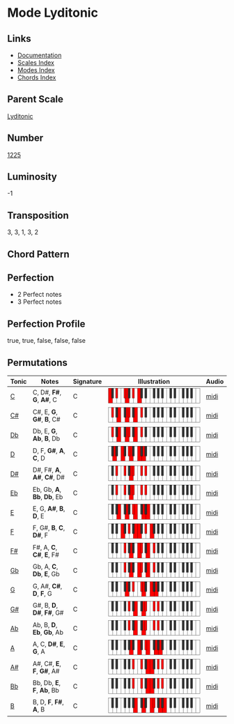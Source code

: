 # Mode Lyditonic

## Links

- [Documentation](README.md)
- [Scales Index](Scales.md)
- [Modes Index](Modes.md)
- [Chords Index](Chords.md)

## Parent Scale

[Lyditonic](ScaleLyditonic.md)

## Number

[1225](https://ianring.com/musictheory/scales/1225)

## Luminosity

-1

## Transposition

3, 3, 1, 3, 2

## Chord Pattern



## Perfection

- 2 Perfect notes
- 3 Perfect notes

## Perfection Profile

true, true, false, false, false

## Permutations

| Tonic | Notes | Signature | Illustration | Audio |
|-------|-------|-----------|--------------|-------|
| [C](ModeCNaturalLyditonic.md) | C, D#, **F#**, **G**, **A#**, C | C | ![CNaturalLyditonic](ModeCNaturalLyditonic.png) | [midi](https://github.com/edipermadi/music/blob/main/docs/ModeCNaturalLyditonic.mid?raw=true) |
| [C#](ModeCSharpLyditonic.md) | C#, E, **G**, **G#**, **B**, C# | C | ![CSharpLyditonic](ModeCSharpLyditonic.png) | [midi](https://github.com/edipermadi/music/blob/main/docs/ModeCSharpLyditonic.mid?raw=true) |
| [Db](ModeDFlatLyditonic.md) | Db, E, **G**, **Ab**, **B**, Db | C | ![DFlatLyditonic](ModeDFlatLyditonic.png) | [midi](https://github.com/edipermadi/music/blob/main/docs/ModeDFlatLyditonic.mid?raw=true) |
| [D](ModeDNaturalLyditonic.md) | D, F, **G#**, **A**, **C**, D | C | ![DNaturalLyditonic](ModeDNaturalLyditonic.png) | [midi](https://github.com/edipermadi/music/blob/main/docs/ModeDNaturalLyditonic.mid?raw=true) |
| [D#](ModeDSharpLyditonic.md) | D#, F#, **A**, **A#**, **C#**, D# | C | ![DSharpLyditonic](ModeDSharpLyditonic.png) | [midi](https://github.com/edipermadi/music/blob/main/docs/ModeDSharpLyditonic.mid?raw=true) |
| [Eb](ModeEFlatLyditonic.md) | Eb, Gb, **A**, **Bb**, **Db**, Eb | C | ![EFlatLyditonic](ModeEFlatLyditonic.png) | [midi](https://github.com/edipermadi/music/blob/main/docs/ModeEFlatLyditonic.mid?raw=true) |
| [E](ModeENaturalLyditonic.md) | E, G, **A#**, **B**, **D**, E | C | ![ENaturalLyditonic](ModeENaturalLyditonic.png) | [midi](https://github.com/edipermadi/music/blob/main/docs/ModeENaturalLyditonic.mid?raw=true) |
| [F](ModeFNaturalLyditonic.md) | F, G#, **B**, **C**, **D#**, F | C | ![FNaturalLyditonic](ModeFNaturalLyditonic.png) | [midi](https://github.com/edipermadi/music/blob/main/docs/ModeFNaturalLyditonic.mid?raw=true) |
| [F#](ModeFSharpLyditonic.md) | F#, A, **C**, **C#**, **E**, F# | C | ![FSharpLyditonic](ModeFSharpLyditonic.png) | [midi](https://github.com/edipermadi/music/blob/main/docs/ModeFSharpLyditonic.mid?raw=true) |
| [Gb](ModeGFlatLyditonic.md) | Gb, A, **C**, **Db**, **E**, Gb | C | ![GFlatLyditonic](ModeGFlatLyditonic.png) | [midi](https://github.com/edipermadi/music/blob/main/docs/ModeGFlatLyditonic.mid?raw=true) |
| [G](ModeGNaturalLyditonic.md) | G, A#, **C#**, **D**, **F**, G | C | ![GNaturalLyditonic](ModeGNaturalLyditonic.png) | [midi](https://github.com/edipermadi/music/blob/main/docs/ModeGNaturalLyditonic.mid?raw=true) |
| [G#](ModeGSharpLyditonic.md) | G#, B, **D**, **D#**, **F#**, G# | C | ![GSharpLyditonic](ModeGSharpLyditonic.png) | [midi](https://github.com/edipermadi/music/blob/main/docs/ModeGSharpLyditonic.mid?raw=true) |
| [Ab](ModeAFlatLyditonic.md) | Ab, B, **D**, **Eb**, **Gb**, Ab | C | ![AFlatLyditonic](ModeAFlatLyditonic.png) | [midi](https://github.com/edipermadi/music/blob/main/docs/ModeAFlatLyditonic.mid?raw=true) |
| [A](ModeANaturalLyditonic.md) | A, C, **D#**, **E**, **G**, A | C | ![ANaturalLyditonic](ModeANaturalLyditonic.png) | [midi](https://github.com/edipermadi/music/blob/main/docs/ModeANaturalLyditonic.mid?raw=true) |
| [A#](ModeASharpLyditonic.md) | A#, C#, **E**, **F**, **G#**, A# | C | ![ASharpLyditonic](ModeASharpLyditonic.png) | [midi](https://github.com/edipermadi/music/blob/main/docs/ModeASharpLyditonic.mid?raw=true) |
| [Bb](ModeBFlatLyditonic.md) | Bb, Db, **E**, **F**, **Ab**, Bb | C | ![BFlatLyditonic](ModeBFlatLyditonic.png) | [midi](https://github.com/edipermadi/music/blob/main/docs/ModeBFlatLyditonic.mid?raw=true) |
| [B](ModeBNaturalLyditonic.md) | B, D, **F**, **F#**, **A**, B | C | ![BNaturalLyditonic](ModeBNaturalLyditonic.png) | [midi](https://github.com/edipermadi/music/blob/main/docs/ModeBNaturalLyditonic.mid?raw=true) |
